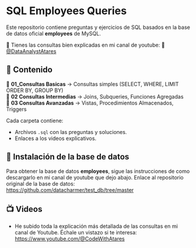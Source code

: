 # SQL Employees Queries 

Este repositorio contiene preguntas y ejercicios de SQL basados en la base de datos oficial **employees** de MySQL.

📢 Tienes las consultas bien explicadas en mi canal de youtube: 
    🔗 [@DataAnalystAtares](https://www.youtube.com/@DataAnalystAtares)  

## 📌 Contenido

📁 **01_Consultas Basicas** → Consultas simples (SELECT, WHERE, LIMIT ORDER BY, GROUP BY)  
📁 **02 Consultas Intermedias** → Joins, Subqueries, Funciones Agregadas  
📁 **03 Consultas Avanzadas** → Vistas, Procedimientos Almacenados, Triggers  

Cada carpeta contiene:
- Archivos `.sql` con las preguntas y soluciones.
- Enlaces a los videos explicativos.

## 🔧 Instalación de la base de datos

Para obtener la base de datos **employees**, sigue las instrucciones de como descargarlo en mi canal de youtube que dejo abajo.
Enlace al repositorio original de la base de datos: https://github.com/datacharmer/test_db/tree/master

## 📺 Videos
- He subido toda la explicación más detallada de las consultas en mi canal de Youtube. Échale un vistazo si te interesa: https://www.youtube.com/@CodeWithAtares
